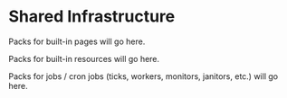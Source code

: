 # Shared Infrastructure

Packs for built-in pages will go here.

Packs for built-in resources will go here.

Packs for jobs / cron jobs (ticks, workers, monitors, janitors, etc.) will go here.
